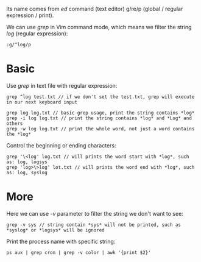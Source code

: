 Its name comes from *ed* command (text editor) g/re/p (global / regular expression / print). 

We can use *grep* in Vim command mode, which means we filter the string *log* (regular expression):

    :g/^log/p

# Basic
Use *grep* in text file with regular expression:

    grep ^log test.txt // if we don't set the test.txt, grep will execute in our next keyboard input

    grep log log.txt // basic grep usage, print the string contains *log*
    grep -i log log.txt // print the string contains *log* and *Log* and others 
    grep -w log log.txt // print the whole word, not just a word contains the *log*

Control the beginning or ending characters:

    grep '\<log' log.txt // will prints the word start with *log*, such as: log, logsys
    grep 'log>\>log' lot.txt // will prints the word end with *log*, such as: log, syslog

# More
Here we can use *-v* parameter to filter the string we don't want to see:

    grep -v sys // string contain *sys* will not be printed, such as *syslog* or *logsys* will be ignored

Print the process name with specific string:

    ps aux | grep cron | grep -v color | awk '{print $2}' 
